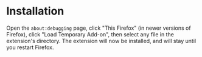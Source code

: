 # Installation
Open the `about:debugging` page, click "This Firefox" (in newer versions of
Firefox), click "Load Temporary Add-on", then select any file in the
extension's directory. The extension will now be installed, and will stay until
you restart Firefox.
